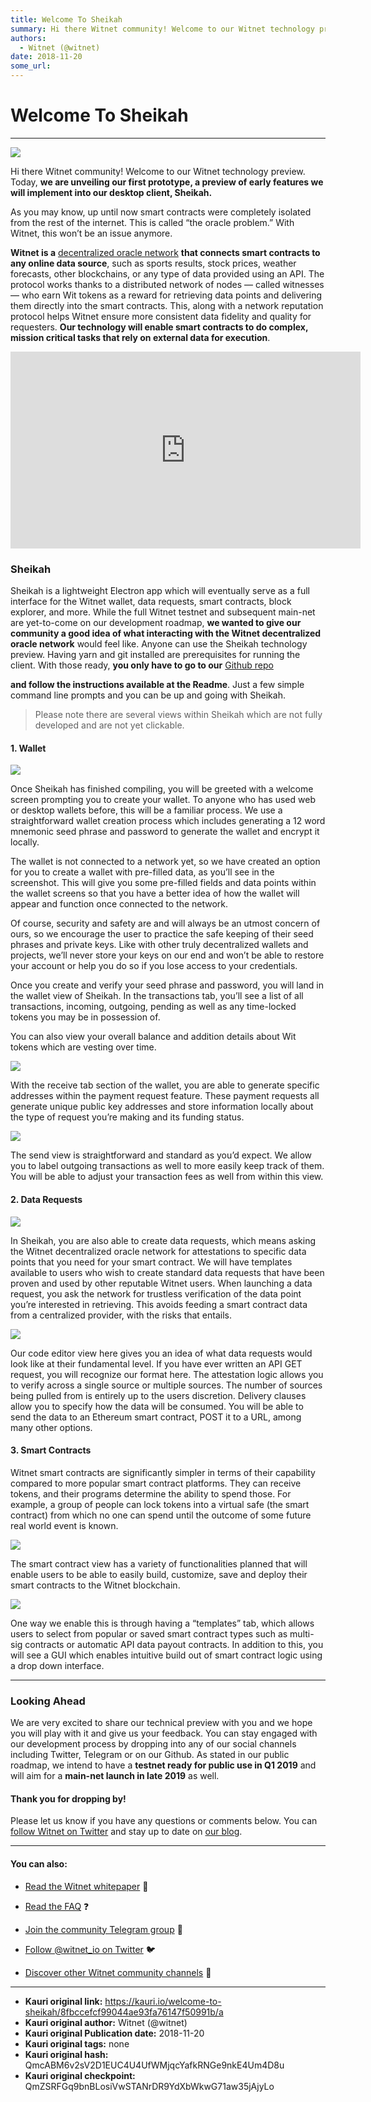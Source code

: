 ```yaml
---
title: Welcome To Sheikah
summary: Hi there Witnet community! Welcome to our Witnet technology preview. Today, we are unveiling our first prototype, a preview of early features we will implement into our desktop client, Sheikah. As you may know, up until now smart contracts were completely isolated from the rest of the internet. This is called “the oracle problem.” With Witnet, this won’t be an issue anymore. Witnet is a decentralized oracle network that connects smart contracts to any online data source, such as sports results,
authors:
  - Witnet (@witnet)
date: 2018-11-20
some_url: 
---
```


# Welcome To Sheikah



----


![](https://cdn-images-1.medium.com/max/2000/1*ed_0fAjVWPKQvkdWuu6DFQ.jpeg)

Hi there Witnet community! Welcome to our Witnet technology preview.
Today, 
**we are unveiling our first prototype, a preview of early features we will implement into our desktop client, Sheikah.**
 
As you may know, up until now smart contracts were completely isolated from the rest of the internet. This is called “the oracle problem.” With Witnet, this won’t be an issue anymore.
 
**Witnet is a** [decentralized oracle network](https://witnet.io/static/witnet-whitepaper.pdf) **that connects smart contracts to any online data source**, such as sports results, stock prices, weather forecasts, other blockchains, or any type of data provided using an API.
The protocol works thanks to a distributed network of nodes — called witnesses — who earn Wit tokens as a reward for retrieving data points and delivering them directly into the smart contracts. This, along with a network reputation protocol helps Witnet ensure more consistent data fidelity and quality for requesters. 
**Our technology will enable smart contracts to do complex, mission critical tasks that rely on external data for execution**.

<iframe width="560" height="315" src="https://www.youtube.com/embed/ZBYjc4SaDzw" frameborder="0" allow="accelerometer; autoplay; encrypted-media; gyroscope; picture-in-picture" allowfullscreen></iframe>

### Sheikah
Sheikah is a lightweight Electron app which will eventually serve as a full interface for the Witnet wallet, data requests, smart contracts, block explorer, and more. While the full Witnet testnet and subsequent main-net are yet-to-come on our development roadmap, 
**we wanted to give our community a good idea of what interacting with the Witnet decentralized oracle network**
 would feel like.
Anyone can use the Sheikah technology preview. Having yarn and git installed are prerequisites for running the client. With those ready, 
**you only have to go to our** [Github repo](https://github.com/witnet/sheikah)
  
**and follow the instructions available at the Readme**. Just a few simple command line prompts and you can be up and going with Sheikah.
> Please note there are several views within Sheikah which are not fully developed and are not yet clickable.


#### 1. Wallet

![](https://cdn-images-1.medium.com/max/2000/1*O2ZPvFKDdJE8HoH54Xesug.png)

Once Sheikah has finished compiling, you will be greeted with a welcome screen prompting you to create your wallet.
To anyone who has used web or desktop wallets before, this will be a familiar process. We use a straightforward wallet creation process which includes generating a 12 word mnemonic seed phrase and password to generate the wallet and encrypt it locally.

The wallet is not connected to a network yet, so we have created an option for you to create a wallet with pre-filled data, as you’ll see in the screenshot. This will give you some pre-filled fields and data points within the wallet screens so that you have a better idea of how the wallet will appear and function once connected to the network.

Of course, security and safety are and will always be an utmost concern of ours, so we encourage the user to practice the safe keeping of their seed phrases and private keys. Like with other truly decentralized wallets and projects, we’ll never store your keys on our end and won’t be able to restore your account or help you do so if you lose access to your credentials.

Once you create and verify your seed phrase and password, you will land in the wallet view of Sheikah. In the transactions tab, you’ll see a list of all transactions, incoming, outgoing, pending as well as any time-locked tokens you may be in possession of.

You can also view your overall balance and addition details about Wit tokens which are vesting over time.

![](https://cdn-images-1.medium.com/max/1600/1*eUkKafhVDQc5b6P6bqJiRw.gif)

With the receive tab section of the wallet, you are able to generate specific addresses within the payment request feature. These payment requests all generate unique public key addresses and store information locally about the type of request you’re making and its funding status.

![](https://cdn-images-1.medium.com/max/2000/1*ChfRKyy0moNfJVyPjNHb_Q.png)

The send view is straightforward and standard as you’d expect. We allow you to label outgoing transactions as well to more easily keep track of them. You will be able to adjust your transaction fees as well from within this view.

#### 2. Data Requests

![](https://cdn-images-1.medium.com/max/2000/1*qsRZc-Ngelkzg2gj4_N91w.png)

In Sheikah, you are also able to create data requests, which means asking the Witnet decentralized oracle network for attestations to specific data points that you need for your smart contract. We will have templates available to users who wish to create standard data requests that have been proven and used by other reputable Witnet users.
When launching a data request, you ask the network for trustless verification of the data point you’re interested in retrieving. This avoids feeding a smart contract data from a centralized provider, with the risks that entails.

![](https://cdn-images-1.medium.com/max/2000/1*jag6YdVsb0VL1qV-GOWYBQ.jpeg)

Our code editor view here gives you an idea of what data requests would look like at their fundamental level. If you have ever written an API GET request, you will recognize our format here.
The attestation logic allows you to verify across a single source or multiple sources. The number of sources being pulled from is entirely up to the users discretion.
Delivery clauses allow you to specify how the data will be consumed. You will be able to send the data to an Ethereum smart contract, POST it to a URL, among many other options.

#### 3. Smart Contracts
Witnet smart contracts are significantly simpler in terms of their capability compared to more popular smart contract platforms. They can receive tokens, and their programs determine the ability to spend those. For example, a group of people can lock tokens into a virtual safe (the smart contract) from which no one can spend until the outcome of some future real world event is known.

![](https://cdn-images-1.medium.com/max/2000/1*OlufkemyNz-Wmy3SZ6PXdg.png)

The smart contract view has a variety of functionalities planned that will enable users to be able to easily build, customize, save and deploy their smart contracts to the Witnet blockchain.

![](https://cdn-images-1.medium.com/max/2000/1*WJN7L1IXfm2yswzbFqAJZg.png)

One way we enable this is through having a “templates” tab, which allows users to select from popular or saved smart contract types such as multi-sig contracts or automatic API data payout contracts.
In addition to this, you will see a GUI which enables intuitive build out of smart contract logic using a drop down interface.

----

### Looking Ahead
We are very excited to share our technical preview with you and we hope you will play with it and give us your feedback. You can stay engaged with our development process by dropping into any of our social channels including Twitter, Telegram or on our Github.
As stated in our public roadmap, we intend to have a 
**testnet ready for public use in Q1 2019**
 and will aim for a 
**main-net launch in late 2019**
 as well.

#### Thank you for dropping by!
Please let us know if you have any questions or comments below. You can 
[follow Witnet on Twitter](http://twitter.com/witnet_io)
 and stay up to date on 
[our blog](http://medium.com/witnet).

----


#### You can also:



 *  [Read the Witnet whitepaper](https://witnet.io/static/witnet-whitepaper.pdf) 📃

 *  [Read the FAQ](https://witnet.io/#/faq) ❓

 *  [Join the community Telegram group](https://t.me/witnetio) 💬

 *  [Follow @witnet_io on Twitter](https://twitter.com/witnet_io) 🐦

 *  [Discover other Witnet community channels](https://witnet.io/#/contact) 👥



---

- **Kauri original link:** https://kauri.io/welcome-to-sheikah/8fbccefcf99044ae93fa76147f50991b/a
- **Kauri original author:** Witnet (@witnet)
- **Kauri original Publication date:** 2018-11-20
- **Kauri original tags:** none
- **Kauri original hash:** QmcABM6v2sV2D1EUC4U4UfWMjqcYafkRNGe9nkE4Um4D8u
- **Kauri original checkpoint:** QmZSRFGq9bnBLosiVwSTANrDR9YdXbWkwG71aw35jAjyLo



